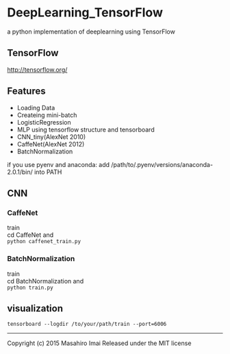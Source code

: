 # DeepLearning_TensorFlow
a python implementation of deeplearning using TensorFlow

## TensorFlow ##
http://tensorflow.org/

## Features

- Loading Data
- Createing mini-batch
- LogisticRegression
- MLP using tensorflow structure and tensorboard
- CNN_tiny(AlexNet 2010)
- CaffeNet(AlexNet 2012)
- BatchNormalization

if you use pyenv and anaconda:
add /path/to/.pyenv/versions/anaconda-2.0.1/bin/ into PATH

## CNN
### CaffeNet
train  
cd CaffeNet and  
`python caffenet_train.py`

### BatchNormalization
train  
cd BatchNormalization and  
`python train.py`


## visualization  
`tensorboard --logdir /to/your/path/train --port=6006`



---

Copyright (c) 2015 Masahiro Imai
Released under the MIT license
